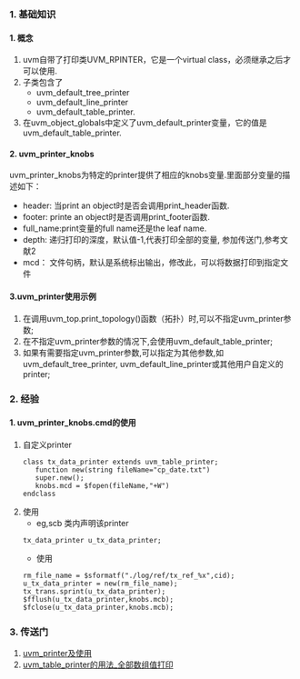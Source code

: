 ### 1. 基础知识
#### 1. 概念
1. uvm自带了打印类UVM_RPINTER，它是一个virtual class，必须继承之后才可以使用.
2. 子类包含了
   - uvm_default_tree_printer
   - uvm_default_line_printer
   - uvm_default_table_printer.
3. 在uvm_object_globals中定义了uvm_default_printer变量，它的值是uvm_default_table_printer.


#### 2. uvm_printer_knobs
uvm_printer_knobs为特定的printer提供了相应的knobs变量.里面部分变量的描述如下：
- header:   当print an object时是否会调用print_header函数.
- footer:   printe an object时是否调用print_footer函数.
- full_name:print变量的full name还是the leaf name.
- depth:    递归打印的深度，默认值-1,代表打印全部的变量, 参加传送门,参考文献2
- mcd：     文件句柄，默认是系统标出输出，修改此，可以将数据打印到指定文件

#### 3.uvm_printer使用示例
1. 在调用uvm_top.print_topology()函数（拓扑）时,可以不指定uvm_printer参数;
2. 在不指定uvm_printer参数的情况下,会使用uvm_default_table_printer;
3. 如果有需要指定uvm_printer参数,可以指定为其他参数,如uvm_default_tree_printer, uvm_default_line_printer或其他用户自定义的printer;


### 2. 经验
#### 1. uvm_printer_knobs.cmd的使用
1. 自定义printer
   ~~~
   class tx_data_printer extends uvm_table_printer;
      function new(string fileName="cp_date.txt")
      super.new();
      knobs.mcd = $fopen(fileName,"+W")
   endclass
   ~~~
2. 使用
   - eg,scb 类内声明该printer
   ~~~
   tx_data_printer u_tx_data_printer;
   ~~~
   - 使用
   ~~~
   rm_file_name = $sformatf("./log/ref/tx_ref_%x",cid);
   u_tx_data_printer = new(rm_file_name);
   tx_trans.sprint(u_tx_data_printer);
   $fflush(u_tx_data_printer,knobs.mcb);
   $fclose(u_tx_data_printer,knobs.mcb);
   ~~~
### 3. 传送门
1. [uvm_printer及使用](https://www.cnblogs.com/csjt/p/16206598.html)
2. [uvm_table_printer的用法_全部数组值打印](https://www.cnblogs.com/Alfred-HOO/articles/17524269.html)
